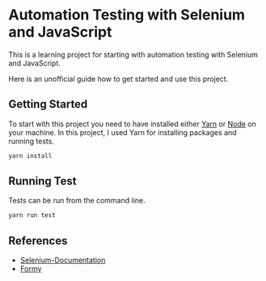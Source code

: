 # Automation Testing with Selenium and JavaScript

This is a learning project for starting with automation testing with Selenium and JavaScript.

Here is an unofficial guide how to get started and use this project.

## Getting Started

To start with this project you need to have installed either [Yarn](https://yarnpkg.com/en/) or [Node](https://nodejs.org/en/) on your machine. In this project, I used Yarn for installing packages and running tests.

```sh
yarn install
```

## Running Test

Tests can be run from the command line.

```sh
yarn run test
```

## References

- [Selenium-Documentation](https://www.selenium.dev/documentation/)
- [Formy](http://formy-project.herokuapp.com/)